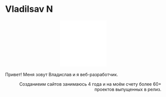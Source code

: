 # Vladilsav N
<p align="center"><img src="images/logo.png" style="margin: 0 auto;" width="150" height="150" alt="logo"></p>
<p align="left">Привет! Меня зовут Владислав и я веб-разработчик.</p>
<p align="right">Созданиеим сайтов занимаюсь 4 года и на моём счету более 60+ проектов выпущенных в релиз.</p>


<!--
**Smiriix/smiriix** is a ✨ _special_ ✨ repository because its `README.md` (this file) appears on your GitHub profile.

Here are some ideas to get you started:

- 🔭 I’m currently working on ...
- 🌱 I’m currently learning ...
- 👯 I’m looking to collaborate on ...
- 🤔 I’m looking for help with ...
- 💬 Ask me about ...
- 📫 How to reach me: ...
- 😄 Pronouns: ...
- ⚡ Fun fact: ...
-->
